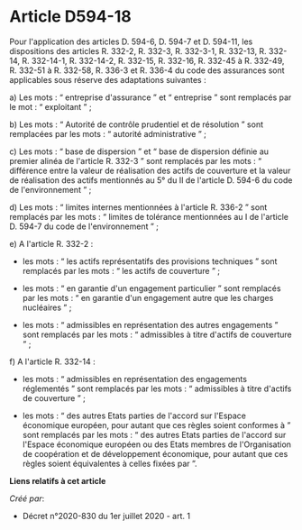# Article D594-18

Pour l'application des articles D. 594-6, D. 594-7 et D. 594-11, les dispositions des articles R. 332-2, R. 332-3, R.
332-3-1, R. 332-13, R. 332-14, R. 332-14-1, R. 332-14-2, R. 332-15, R. 332-16, R. 332-45 à R. 332-49, R. 332-51 à R. 332-58,
R. 336-3 et R. 336-4 du code des assurances sont applicables sous réserve des adaptations suivantes :

a) Les mots : “ entreprise d'assurance ” et “ entreprise ” sont remplacés par le mot : “ exploitant ” ;

b) Les mots : “ Autorité de contrôle prudentiel et de résolution ” sont remplacées par les mots : “ autorité administrative
” ;

c) Les mots : “ base de dispersion ” et “ base de dispersion définie au premier alinéa de l'article R. 332-3 ” sont remplacés
par les mots : “ différence entre la valeur de réalisation des actifs de couverture et la valeur de réalisation des actifs
mentionnés au 5° du II de l'article D. 594-6 du code de l'environnement ” ;

d) Les mots : “ limites internes mentionnées à l'article R. 336-2 ” sont remplacés par les mots : “ limites de tolérance
mentionnées au I de l'article D. 594-7 du code de l'environnement ” ;

e) A l'article R. 332-2 :

- les mots : “ les actifs représentatifs des provisions techniques ” sont remplacés par les mots : “ les actifs de couverture
” ;

- les mots : “ en garantie d'un engagement particulier ” sont remplacés par les mots : “ en garantie d'un engagement autre
que les charges nucléaires ” ;

- les mots : “ admissibles en représentation des autres engagements ” sont remplacés par les mots : “ admissibles à titre
d'actifs de couverture ” ;

f) A l'article R. 332-14 :

- les mots : “ admissibles en représentation des engagements réglementés ” sont remplacés par les mots : “ admissibles à
titre d'actifs de couverture ” ;

- les mots : “ des autres Etats parties de l'accord sur l'Espace économique européen, pour autant que ces règles soient
conformes à ” sont remplacés par les mots : “ des autres Etats parties de l'accord sur l'Espace économique européen ou des
Etats membres de l'Organisation de coopération et de développement économique, pour autant que ces règles soient équivalentes
à celles fixées par ”.

**Liens relatifs à cet article**

_Créé par_:

  - Décret n°2020-830 du 1er juillet 2020 - art. 1
